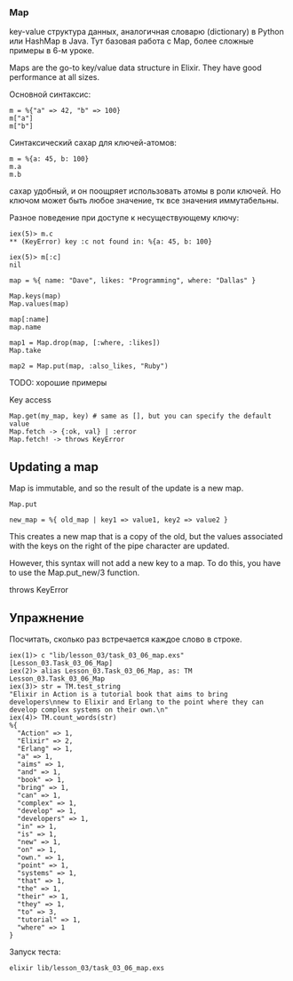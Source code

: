 ### Map

key-value структура данных, аналогичная словарю (dictionary) в Python или HashMap в Java.
Тут базовая работа с Map, более сложные примеры в 6-м уроке.

Maps are the go-to key/value data structure in Elixir.
They have good performance at all sizes.

Основной синтаксис:
```
m = %{"a" => 42, "b" => 100}
m["a"]
m["b"]
```
Синтаксический сахар для ключей-атомов:
```
m = %{a: 45, b: 100}
m.a
m.b
```
сахар удобный, и он поощряет использовать атомы в роли ключей.
Но ключом может быть любое значение, тк все значения иммутабельны.

Разное поведение при доступе к несуществующему ключу:
```
iex(5)> m.c
** (KeyError) key :c not found in: %{a: 45, b: 100}

iex(5)> m[:c]
nil
```

```
map = %{ name: "Dave", likes: "Programming", where: "Dallas" }

Map.keys(map)
Map.values(map)

map[:name]
map.name

map1 = Map.drop(map, [:where, :likes])
Map.take

map2 = Map.put(map, :also_likes, "Ruby")
```

TODO: хорошие примеры

Key access
```
Map.get(my_map, key) # same as [], but you can specify the default value
Map.fetch -> {:ok, val} | :error
Map.fetch! -> throws KeyError
```

## Updating a map

Map is immutable, and so the result of the update is a new map.

```
Map.put

new_map = %{ old_map | key1 => value1, key2 => value2 }
```
This creates a new map that is a copy of the old,
but the values associated with the keys on the right of the pipe character are updated.

However, this syntax will not add a new key to a map.
To do this, you have to use the Map.put_new/3 function.

throws KeyError


## Упражнение

Посчитать, сколько раз встречается каждое слово в строке.
```
iex(1)> c "lib/lesson_03/task_03_06_map.exs"
[Lesson_03.Task_03_06_Map]
iex(2)> alias Lesson_03.Task_03_06_Map, as: TM
Lesson_03.Task_03_06_Map
iex(3)> str = TM.test_string
"Elixir in Action is a tutorial book that aims to bring developers\nnew to Elixir and Erlang to the point where they can develop complex systems on their own.\n"
iex(4)> TM.count_words(str)
%{
  "Action" => 1,
  "Elixir" => 2,
  "Erlang" => 1,
  "a" => 1,
  "aims" => 1,
  "and" => 1,
  "book" => 1,
  "bring" => 1,
  "can" => 1,
  "complex" => 1,
  "develop" => 1,
  "developers" => 1,
  "in" => 1,
  "is" => 1,
  "new" => 1,
  "on" => 1,
  "own." => 1,
  "point" => 1,
  "systems" => 1,
  "that" => 1,
  "the" => 1,
  "their" => 1,
  "they" => 1,
  "to" => 3,
  "tutorial" => 1,
  "where" => 1
}
```

Запуск теста:
```
elixir lib/lesson_03/task_03_06_map.exs
```

